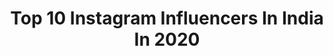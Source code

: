 ---
title: Top 10 Instagram Influencers In India In 2020
description: >-
  Find top Instagram influencers in India in 2020. Most popular hashtags: #naturephotography #kerala #nature.
platform: Instagram
hits: 23484
text_top: Analyze the best Instagram profiles on inBeat.
text_bottom: inBeat aggregates 23484 Instagram influencers like this in India for you to pitch.
profiles:
  - username: "sahadrdx"
    fullname: >-
      Sahad RDX
    bio: >-
      ༒🆃🅴🅰🅼 🅻🅾🆂🅴🆁🆂༒ K⃟L 78 IN͙S͙T͙A͙ L͙O͙V͙E͙R͙ ＳＩＮＣＥ☬２００３ Football ishtam ⚽
    location: "India"
    followers: 2450
    engagement: 5475
    commentsToLikes: 0.144049
    id: ck9wp012977yw0j78ylcu8588
    verified: false
    hashtags: "#naturephotography, #love, #nature, #india"
  - username: "jamshi.___"
    fullname: >-
      ＪＡＭＳＨＩ•
    bio: >-
      𝙄’𝙢 𝙖𝙬𝙖𝙧𝙚 𝙩𝙝𝙖𝙩 // 𝙞’𝙢 𝙧𝙖𝙧𝙚 •
    location: "India"
    followers: 3914
    engagement: 5292
    commentsToLikes: 0.356357
    id: ckap1e18su6uo0i78nd0acq0r
    verified: false
    hashtags: ""
  - username: "__psychopat__202"
    fullname: >-
      AkKu • عكو ✨
    bio: >-
      ° ʜᴜᴍᴀʟɪᴇɴ 👽ᵏᵃʳᴍᵃ ⚡ ° ° ▂ ▄ ▅ ▆⚠gяαssʜᴜɴᴛᴇʀ⚠▆ ▅ ▄ ▂ ° ° 💫ʜⁱɢʰ🍃 ° ______________________🔯dn pǝʞϽnɟ💫 ° ° °_Я✘100_⚠ ° أنو💋
    location: "India"
    followers: 2203
    engagement: 4614
    commentsToLikes: 0.334551
    id: ck9whvwvuzpz20j7817vyy59b
    verified: false
    hashtags: "#fuckingmodels, #instagram, #keralaattraction, #keralamotors"
  - username: "fede.barbaro"
    fullname: >-
      ₣εδεɾίɕσ B̥αɾɓαɾσ®🤙
    bio: >-
      • Just a dreamer trying to take some pics📸 • I‘d like to show you what surrounds me🎆 • Follow me to see my world🌎 📌⚠️👉 #fre_de_ric 📍Based in ⓜⒾⓁⒶⓃⓄ🇮🇹
    location: "India"
    followers: 6235
    engagement: 4026
    commentsToLikes: 0.354016
    id: ck0uaul7kd0zv0i19ytlsofnt
    verified: false
    hashtags: "#summer, #milanodaclick, #ticino, #cielo"
  - username: "neh_oray"
    fullname: >-
      פיל נהוראי חורית
    bio: >-
      👥 @shailiam1 📩 Collabs: philnehoray@gmail.com 🏗 Civil Engineer, M.S. 🗣 English עברית മലയാളം العَرَبِيَّة
    location: "India"
    followers: 12964
    engagement: 3693
    commentsToLikes: 0.076928
    id: ckap1szjaw06v0i78vstct37q
    verified: false
    hashtags: "#exploreindia, #handsomeman, #passionpassport, #neverstopexploring"
  - username: "_amor_girl__"
    fullname: >-
      NADIYA TREESA
    bio: >-
      ⦂ ₣łƦ$₸₡Ʀ¥ ₦ØV30 ° Łł₣EŁł₦E➜MØM ° GØÐ'$Ø₩₦ ₡ØU₦₸Ʀ¥ ➢M¥ Łł₣E ł$ BE₸₸EƦ ₸Ҥλ₦ M¥ Ðλ¥ÐƦEλM ➢ ° SƗNǤŁɆ ƗS ŦĦɆ ꝀɆɎ Øf MɎ ĦȺⱣⱣƗNɆSSღ °
    location: "India"
    followers: 3901
    engagement: 3662
    commentsToLikes: 0.136931
    id: ck9whwg2tzscm0j78w0myph4j
    verified: false
    hashtags: ""
  - username: "ashiqueashi._"
    fullname: >-
      𝔸𝕊ℍ 𝕀🍥 محمد عشيق
    bio: >-
      🍥 📍Banglore 👣 Malappuram🐾 Karma 🔯♻️ °Die with memories, not dreams°
    location: "India"
    followers: 2868
    engagement: 3636
    commentsToLikes: 0.200643
    id: ckaozoejnmoa70i780celrbt6
    verified: false
    hashtags: ""
  - username: "the_raptor390"
    fullname: >-
      HARI - KTM BIKER
    bio: >-
      That guy on 390 🖤 Automotive enthusiast🏍️ RC390 || RAPTOR Will hit track soon🏁 Powered by @ktm_india
    location: "India"
    followers: 6007
    engagement: 3620
    commentsToLikes: 0.080463
    id: ckaoxho56dazz0i783u0htlmk
    verified: false
    hashtags: "#ktm690enduro, #gopro, #ktmduke690, #ktmriders"
  - username: "alien._.tribe08"
    fullname: >-
      ♥️ Prince ♥️
    bio: >-
      No titles, just Vibes!🌀
    location: "India"
    followers: 2356
    engagement: 3431
    commentsToLikes: 0.241843
    id: ck9wiljt62tgy0j78dqmlnjmt
    verified: false
    hashtags: "#apriliaindia, #adrenaline, #ktmkerala, #gearlesswheelie"
  - username: "gk.rahul_"
    fullname: >-
      Rahul Gopalakrishnan🍃
    bio: >-
      എന്നെ കൊണ്ട് ഉപകാരമുള്ളവർക്ക് ഞാൻ ന്തൊക്കെയോ ആണ് #24 #KL_09 #madIn🏏⚽♥️ #photographer_by_passion #nikond5300 #instrumentation_engineer #snmimt #ponnan
    location: "India"
    followers: 2219
    engagement: 3185
    commentsToLikes: 0.205626
    id: ck5zvkr204f1s0i14rktq6xo6
    verified: false
    hashtags: "#lightroom, #nikond5300, #quarantine, #mmade"
cities:
  - name: Mumbai
    link: /instagram/india/mumbai
  - name: New Delhi
    link: /instagram/india/new-delhi
---